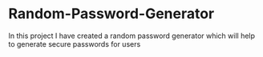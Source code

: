 # Random-Password-Generator
In this project I have created a random password generator which will help to generate secure passwords for users
